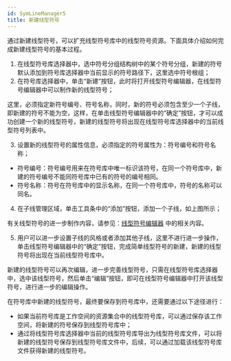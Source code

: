 ```yaml
---
id: SymLineManager5
title: 新建线型符号
---
```

通过新建线型符号，可以扩充线型符号库中的线型符号资源。下面具体介绍如何完成新建线型符号的基本过程。

1. 在线型符号库选择器中，选中符号分组结构树中的某个符号分组，新建的符号默认添加到符号库选择器中当前显示的符号路径下，这里选中符号根组；
2. 在符号库选择器中，单击“新建”按钮，此时将打开线型符号编辑器，在线型符号编辑器中可以制作新的线型符号； 

这里，必须指定新符号编号、符号名称，同时，新的符号必须包含至少一个子线，即新建的符号不能为空，这样，在单击线型符号编辑器中的“确定”按钮，才可以成功创建一个新的线型符号，新建的线型符号将出现在线型符号库选择器中的当前线型符号列表中。

3. 设置新的线型符号的属性信息，必须指定的符号属性为：符号编号和符号名称； 
* 符号编号：符号编号用来在符号库中唯一标识该符号，在同一个符号库中，新建的符号编号不能同符号库中已有的符号的编号相同。
* 符号名称：符号在符号库中的显示名称，在同一个符号库中，符号的名称可以同名。
4. 在子线管理区域，单击工具条中的“添加”按钮，添加一个子线，如上图所示； 

有关线型符号的进一步制作内容，请参见：[线型符号编辑器](SymLineEditor.htm) 中的相关内容。

5. 用户可以进一步设置子线的风格或者添加其他子线，这里不进行进一步操作，单击线型符号编辑器中的“确定”按钮，完成简单线型符号的新建，新建的线型符号将出现在当前线型符号库中。 

新建的线型符号可以再次编辑，进一步完善线型符号，只需在线型符号库选择器中，选中该线型符号，然后单击“编辑”按钮，即可在线型符号编辑器中打开该线型符号，进行进一步的编辑操作。

在符号库中新建的线型符号，最终要保存到符号库中，还需要通过以下途径进行：

* 如果当前符号库是工作空间的资源集合中的线型符号库，可以通过保存该工作空间，将新建的符号保存到线型符号库中；
* 通过将线型符号库选择器中当前的线型符号库导出为线型符号库文件，可以将新建的线型符号保存到线型符号库文件中，后续，可以通过加载该线型符号库文件获得新建的线型符号。


